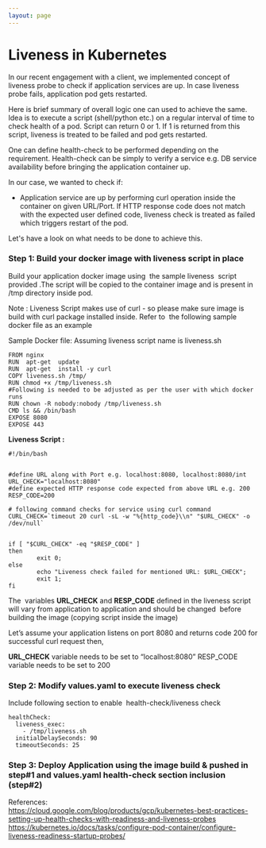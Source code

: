 ```yaml
---
layout: page
---
```

# Liveness in Kubernetes

In our recent engagement with a client, we implemented concept of liveness probe to check if application services are up. In case liveness probe fails, application pod gets restarted.

Here is brief summary of overall logic one can used to achieve the same. Idea is to execute a script (shell/python etc.) on a regular interval of time to check health of a pod. Script can return 0 or 1. If 1 is returned from this script, liveness is treated to be failed and pod gets restarted.

One can define health-check to be performed depending on the requirement. Health-check can be simply to verify a service e.g. DB service availability before bringing the application container up.

In our case, we wanted to check if:

* Application service are up by performing curl operation inside the container on given URL/Port. If HTTP response code does not match with the expected user defined code, liveness check is treated as failed which triggers restart of the pod.


Let's have a look on what needs to be done to achieve this.


### Step 1: Build your docker image with liveness script in place


Build your application docker image using  the sample liveness  script  provided .The script will be copied to the container image and is present in /tmp directory inside pod. 


Note : Liveness Script makes use of curl - so please make sure image is build with curl package installed inside. Refer to  the following sample docker file as an example


Sample Docker file: Assuming liveness script name is liveness.sh

```
FROM nginx
RUN  apt-get  update
RUN  apt-get  install -y curl 
COPY liveness.sh /tmp/
RUN chmod +x /tmp/liveness.sh
#Following is needed to be adjusted as per the user with which docker runs
RUN chown -R nobody:nobody /tmp/liveness.sh
CMD ls && /bin/bash
EXPOSE 8080
EXPOSE 443
```

**Liveness Script :**

```
#!/bin/bash


#define URL along with Port e.g. localhost:8080, localhost:8080/int
URL_CHECK="localhost:8080"
#define expected HTTP response code expected from above URL e.g. 200
RESP_CODE=200

# following command checks for service using curl command
CURL_CHECK=`timeout 20 curl -sL -w "%{http_code}\\n" "$URL_CHECK" -o /dev/null`


if [ "$CURL_CHECK" -eq "$RESP_CODE" ]
then
        exit 0;
else
        echo "Liveness check failed for mentioned URL: $URL_CHECK";
        exit 1;
fi

```

The  variables  **URL_CHECK** and **RESP_CODE** defined in the liveness script will vary from application to application and should be changed  before building the image (copying script inside the image)

Let’s assume your application listens on port 8080 and returns code 200 for successful curl request then, 


**URL_CHECK** variable needs to be set to “localhost:8080” RESP_CODE variable needs to be set to 200


### Step 2: Modify values.yaml to execute liveness check

Include following section to enable  health-check/liveness check
```
healthCheck:
  liveness_exec:
    - /tmp/liveness.sh
  initialDelaySeconds: 90
  timeoutSeconds: 25
```

### Step 3: Deploy Application using the image build & pushed in step#1 and values.yaml health-check section inclusion (step#2)


References: <br />
https://cloud.google.com/blog/products/gcp/kubernetes-best-practices-setting-up-health-checks-with-readiness-and-liveness-probes
<br />
https://kubernetes.io/docs/tasks/configure-pod-container/configure-liveness-readiness-startup-probes/
